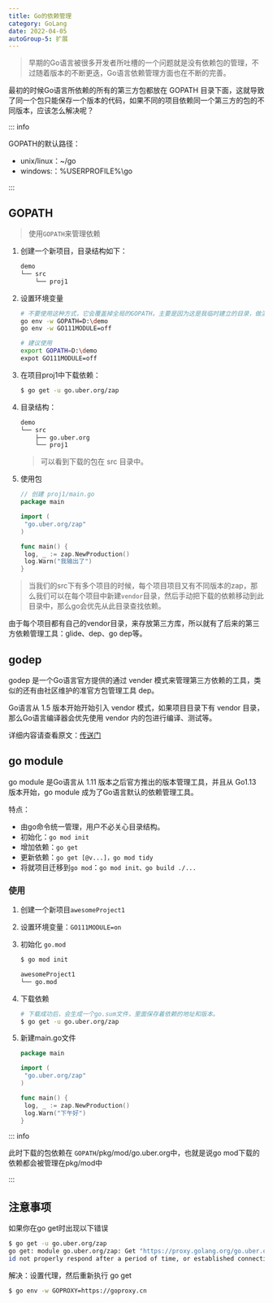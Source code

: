 ```yaml
---
title: Go的依赖管理
category: GoLang
date: 2022-04-05
autoGroup-5: 扩展
---
```


> 早期的Go语言被很多开发者所吐槽的一个问题就是没有依赖包的管理，不过随着版本的不断更迭，Go语言依赖管理方面也在不断的完善。

最初的时候Go语言所依赖的所有的第三方包都放在 GOPATH 目录下面，这就导致了同一个包只能保存一个版本的代码，如果不同的项目依赖同一个第三方的包的不同版本，应该怎么解决呢？

::: info

GOPATH的默认路径：

- unix/linux：~/go
- windows:：%USERPROFILE%\go

:::

## GOPATH

> 使用`GOPATH`来管理依赖

1. 创建一个新项目，目录结构如下：

   ```bash
   demo
   └── src
       └── proj1
   ```

2. 设置环境变量

   ```bash
   # 不要使用这种方式，它会覆盖掉全局的GOPATH。主要是因为这是我临时建立的目录，做演示的
   go env -w GOPATH=D:\demo
   go env -w GO111MODULE=off
   
   # 建议使用
   export GOPATH=D:\demo
   expot GO111MODULE=off
   ```

3. 在项目proj1中下载依赖：

   ```bash
   $ go get -u go.uber.org/zap
   ```

4. 目录结构：

   ```bash
   demo
   └── src
       ├── go.uber.org
       └── proj1
   ```

   > 可以看到下载的包在 src 目录中。

5. 使用包

   ```go
   // 创建 proj1/main.go
   package main
   
   import (
   	"go.uber.org/zap"
   )
   
   func main() {
   	log, _ := zap.NewProduction()
   	log.Warn("我输出了")
   }
   ```

> 当我们的src下有多个项目的时候，每个项目项目又有不同版本的zap，那么我们可以在每个项目中新建`vendor`目录，然后手动把下载的依赖移动到此目录中，那么go会优先从此目录查找依赖。

由于每个项目都有自己的vendor目录，来存放第三方库，所以就有了后来的第三方依赖管理工具：glide、dep、go dep等。

## godep

godep 是一个Go语言官方提供的通过 vender 模式来管理第三方依赖的工具，类似的还有由社区维护的准官方包管理工具 dep。

Go语言从 1.5 版本开始开始引入 vendor 模式，如果项目目录下有 vendor 目录，那么Go语言编译器会优先使用 vendor 内的包进行编译、测试等。

详细内容请查看原文：[传送门](http://c.biancheng.net/view/4774.html)

## go module

go module 是Go语言从 1.11 版本之后官方推出的版本管理工具，并且从 Go1.13 版本开始，go module 成为了Go语言默认的依赖管理工具。

特点：

- 由go命令统一管理，用户不必关心目录结构。
- 初始化：`go mod init`
- 增加依赖：`go get`
- 更新依赖：`go get [@v...]，go mod tidy`
- 将就项目迁移到`go mod`：`go mod init、go build ./...`

### 使用

1. 创建一个新项目`awesomeProject1`

2. 设置环境变量：`GO111MODULE=on`

3. 初始化 `go.mod`

   ```bash
   $ go mod init
   
   awesomeProject1
   └── go.mod     
   ```

4. 下载依赖

   ```bash
   # 下载成功后，会生成一个go.sum文件，里面保存着依赖的地址和版本。
   $ go get -u go.uber.org/zap
   ```
   
5. 新建main.go文件

   ```go
   package main
   
   import (
   	"go.uber.org/zap"
   )
   
   func main() {
   	log, _ := zap.NewProduction()
   	log.Warn("下午好")
   }
   ```

::: info

此时下载的包依赖在 `GOPATH`/pkg/mod/go.uber.org中，也就是说go mod下载的依赖都会被管理在pkg/mod中

:::

## 注意事项

如果你在go get时出现以下错误

```bash
$ go get -u go.uber.org/zap
go get: module go.uber.org/zap: Get "https://proxy.golang.org/go.uber.org/zap/@v/list": dial tcp 142.251.43.17:443: connectex: A connection attempt failed because the connected party d
id not properly respond after a period of time, or established connection failed because connected host has failed to respond.
```

解决：设置代理，然后重新执行 go get

```bash
$ go env -w GOPROXY=https://goproxy.cn
```

